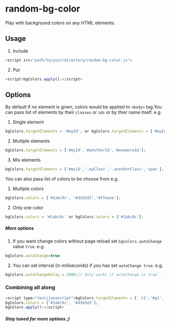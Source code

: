 # random-bg-color
Play with background colors on any HTML elements.
## Usage
1. Include 
```javascript 
<script src="path/to/your/directory/random-bg-color.js">
```
2. Put 
```javascript 
<script>bgColors.apply();</script>
```

## Options
By default if no element is given, colors would be applied to `<body>` tag.You can pass list of elements by their `classes` or `ids` or by thier name itself.
e.g.

1. Single element 
```javascript 
bgColors.targetElements = '#myId'; or bgColors.targetElements = ['#myId'];
```
2. Multiple elements 
```javascript 
bgColors.targetElements = ['#myId','#anotherId','#onemoreId'];
``` 
3. Mix elements 
```javascript
bgColors.targetElements = ['#myId','.myClass','.anotherClass','span'];
```


You can also pass list of colors to be choose from
e.g.

1. Multiple colors 
```javascript 
bgColors.colors = ['#1abc9c', '#d3d3d3','#ffeeee'];
```
2. Only one color 
```javascript 
bgColors.colors = '#1abc9c' or bgColors.colors = ['#1abc9c'];
```

##### More options
1. If you want change colors without page reload set `bgColors.autoChange` value `true`.
e.g. 
```javascript 
bgColors.autoChange=true
```
2. You can set interval (in miliseconds) if you has set `autoChange true`.
e.g. 
```javascript
bgColors.autoChangeDelay = 2000;// Only works if autoChange is true`. 
``` 

### Combining all along 
```javascript
<script type="text/javascript">bgColors.targetElements = ['.t1','#g1','div'];
bgColors.colors = ['#1abc9c', '#d3d3d3'];
bgColors.apply();</script>
```

##### Stay tuned for more options ;)





